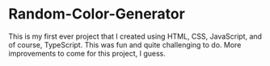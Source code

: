 # Random-Color-Generator
This is my first ever project that I created using HTML, CSS, JavaScript, and of course, TypeScript. This was fun and quite challenging to do. More improvements to come for this project, I guess.
